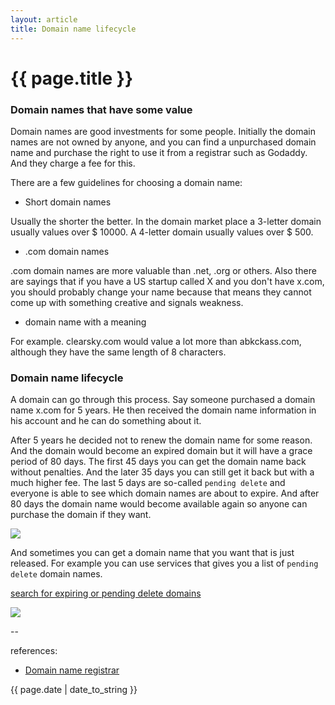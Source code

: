 ```yaml
---
layout: article
title: Domain name lifecycle
---
```

# {{ page.title }}

### Domain names that have some value

Domain names are good investments for some people. Initially the domain names are not owned by anyone, and you can find a unpurchased domain name and purchase the right to use it from a registrar such as Godaddy. And they charge a fee for this.

There are a few guidelines for choosing a domain name: 

* Short domain names

Usually the shorter the better. In the domain market place a 3-letter domain usually values over $ 10000. A 4-letter domain usually values over $ 500. 

* .com domain names

.com domain names are more valuable than .net, .org or others. Also there are sayings that if you have a US startup called X and you don't have x.com, you should probably change your name because that means they cannot come up with something creative and signals weakness. 

* domain name with a meaning

For example. clearsky.com would value a lot more than abkckass.com, although they have the same length of 8 characters. 

### Domain name lifecycle

A domain can go through this process. Say someone purchased a domain name x.com for 5 years. He then received the domain name information in his account and he can do something about it. 

After 5 years he decided not to renew the domain name for some reason. And the domain would become an expired domain but it will have a grace period of 80 days. The first 45 days you can get the domain name back without penalties. And the later 35 days you can still get it back but with a much higher fee. The last 5 days are so-called `pending delete` and everyone is able to see which domain names are about to expire. And after 80 days the domain name would become available again so anyone can purchase the domain if they want.

![](https://www.icann.org/sites/default/files/unmanaged/en/registrars/gtld-lifecycle-700x286.jpg)

And sometimes you can get a domain name that you want that is just released. For example you can use services that gives you a list of `pending delete` domain names. 

[search for expiring or pending delete domains](https://member.expireddomains.net/domains/pendingdelete/)

![](http://i.stack.imgur.com/xJ3R2.png)

--

references:

* [Domain name registrar](https://en.wikipedia.org/wiki/Domain_name_registrar)

{{ page.date | date_to_string }}
